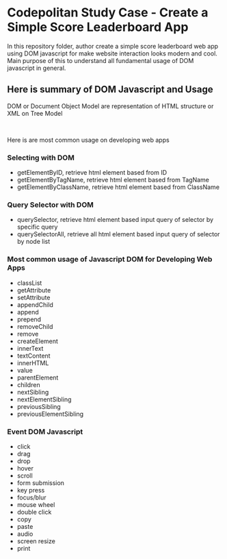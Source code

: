 # Codepolitan Study Case - Create a Simple Score Leaderboard App
In this repository folder, author create a simple score leaderboard web app using DOM javascript for make website interaction looks modern and cool. Main purpose of this to understand all fundamental usage of DOM javascript in general.

## Here is summary of DOM Javascript and Usage
<p>DOM or Document Object Model are representation of HTML structure or XML on Tree Model</p>
<br>
<p>Here is are most common usage on developing web apps</p>

### Selecting with DOM
- getElementByID, retrieve html element based from ID
- getElementByTagName, retrieve html element based from TagName
- getElementByClassName, retrieve html element based from ClassName

### Query Selector with DOM
- querySelector, retrieve html element based input query of selector by specific query
- querySelectorAll, retrieve all html element based input query of selector by node list

### Most common usage of Javascript DOM for Developing Web Apps
- classList
- getAttribute
- setAttribute
- appendChild
- append
- prepend
- removeChild
- remove
- createElement
- innerText
- textContent
- innerHTML
- value
- parentElement
- children
- nextSibling
- nextElementSibling
- previousSibling
- previousElementSibling

### Event DOM Javascript 
- click
- drag
- drop
- hover
- scroll
- form submission
- key press
- focus/blur
- mouse wheel
- double click
- copy
- paste
- audio
- screen resize
- print